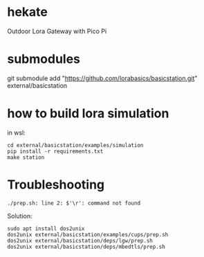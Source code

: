 # hekate
Outdoor Lora Gateway with Pico Pi

# submodules
git submodule add "https://github.com/lorabasics/basicstation.git" external/basicstation

# how to build lora simulation
in wsl:
~~~
cd external/basicstation/examples/simulation
pip install -r requirements.txt
make station
~~~

# Troubleshooting


~~~
./prep.sh: line 2: $'\r': command not found
~~~

Solution:
~~~
sudo apt install dos2unix
dos2unix external/basicstation/examples/cups/prep.sh
dos2unix external/basicstation/deps/lgw/prep.sh
dos2unix external/basicstation/deps/mbedtls/prep.sh
~~~